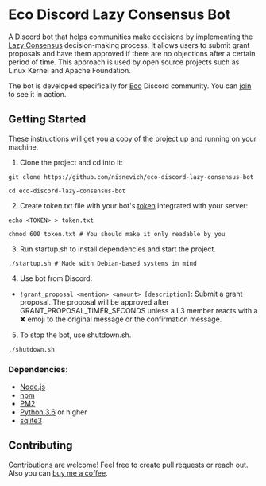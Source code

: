 # Eco Discord Lazy Consensus Bot

A Discord bot that helps communities make decisions by implementing the [Lazy Consensus](https://community.apache.org/committers/lazyConsensus.html) decision-making process. It allows users to submit grant proposals and have them approved if there are no objections after a certain period of time. This approach is used by open source projects such as Linux Kernel and Apache Foundation. 

The bot is developed specifically for [Eco](https://eco.org/) Discord community. You can [join](http://discord.eco.org/) to see it in action.

## Getting Started
These instructions will get you a copy of the project up and running on your machine.

1. Clone the project and cd into it:
```
git clone https://github.com/nisnevich/eco-discord-lazy-consensus-bot

cd eco-discord-lazy-consensus-bot
```

2. Create token.txt file with your bot's [token](https://discord.com/developers/applications) integrated with your server:

```
echo <TOKEN> > token.txt

chmod 600 token.txt # You should make it only readable by you
```

3. Run startup.sh to install dependencies and start the project.
```
./startup.sh # Made with Debian-based systems in mind
```

4. Use bot from Discord:
- `!grant_proposal <mention> <amount> [description]`: Submit a grant proposal. The proposal will be approved after GRANT_PROPOSAL_TIMER_SECONDS unless a L3 member reacts with a :x: emoji to the original message or the confirmation message.

5. To stop the bot, use shutdown.sh.
```
./shutdown.sh
```

### Dependencies:
- [Node.js](https://nodejs.org)
- [npm](https://www.npmjs.com)
- [PM2](https://pm2.io)
- [Python 3.6](https://www.python.org/downloads/release/python-360/) or higher
- [sqlite3](https://www.sqlite.org)

## Contributing
Contributions are welcome! Feel free to create pull requests or reach out. Also you can [buy me a coffee](https://www.buymeacoffee.com/a.nisnevich).

